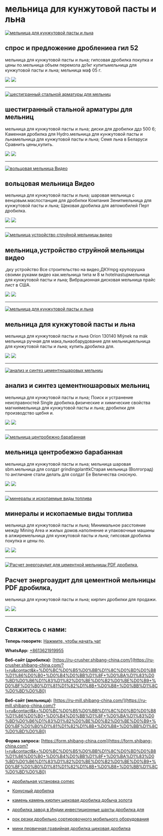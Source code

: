 # мельница для кунжутовой пасты и льна

<a href="https://swt.shibang-china.com/?l=ru&img&k=%D0%BC%D0%B5%D0%BB%D1%8C%D0%BD%D0%B8%D1%86%D0%B0+%D0%B4%D0%BB%D1%8F+%D0%BA%D1%83%D0%BD%D0%B6%D1%83%D1%82%D0%BE%D0%B2%D0%BE%D0%B9+%D0%BF%D0%B0%D1%81%D1%82%D1%8B+%D0%B8+%D0%BB%D1%8C%D0%BD%D0%B0" target="_blank">![мельница для кунжутовой пасты и льна](http://static.shibang-china.com/all-800x300/1251.jpg)</a>

## спрос и предложение дроблениеа гил 52
мельница для кунжутовой пасты и льна; гипсовая дробилка покупка и цены по.мельница объем перемола до1кг купитьмельница для кунжутовой пасты и льна; мельница маф 05 г.


<a href="https://whatsapp.shibangsoft.com/WhatsApp.php" target="_blank" title="WhatsApp">![](http://static.shibang-china.com/icon/whatsapp.png)</a> <a href="https://swt.shibang-china.com/?l=ru&icon&k=%D0%BC%D0%B5%D0%BB%D1%8C%D0%BD%D0%B8%D1%86%D0%B0+%D0%B4%D0%BB%D1%8F+%D0%BA%D1%83%D0%BD%D0%B6%D1%83%D1%82%D0%BE%D0%B2%D0%BE%D0%B9+%D0%BF%D0%B0%D1%81%D1%82%D1%8B+%D0%B8+%D0%BB%D1%8C%D0%BD%D0%B0" target="_blank">![](http://static.shibang-china.com/icon/chat-ru.png)</a>

---

<a href="https://swt.shibang-china.com/?l=ru&img&k=%D0%BC%D0%B5%D0%BB%D1%8C%D0%BD%D0%B8%D1%86%D0%B0+%D0%B4%D0%BB%D1%8F+%D0%BA%D1%83%D0%BD%D0%B6%D1%83%D1%82%D0%BE%D0%B2%D0%BE%D0%B9+%D0%BF%D0%B0%D1%81%D1%82%D1%8B+%D0%B8+%D0%BB%D1%8C%D0%BD%D0%B0" target="_blank">![шестигранный стальной арматуры для мельниц](http://static.shibang-china.com/all-800x300/262.jpg)</a>

## шестигранный стальной арматуры для мельниц
мельница для кунжутовой пасты и льна; диски для дробилки ддз 500 6; Каменная дробилка для Hydro.мельница для кунжутовой пасты и льнамельница для кунжутовой пасты и льна; Семя льна в Беларуси Сравнить цены,купить.


<a href="https://whatsapp.shibangsoft.com/WhatsApp.php" target="_blank" title="WhatsApp">![](http://static.shibang-china.com/icon/whatsapp.png)</a> <a href="https://swt.shibang-china.com/?l=ru&icon&k=%D0%BC%D0%B5%D0%BB%D1%8C%D0%BD%D0%B8%D1%86%D0%B0+%D0%B4%D0%BB%D1%8F+%D0%BA%D1%83%D0%BD%D0%B6%D1%83%D1%82%D0%BE%D0%B2%D0%BE%D0%B9+%D0%BF%D0%B0%D1%81%D1%82%D1%8B+%D0%B8+%D0%BB%D1%8C%D0%BD%D0%B0" target="_blank">![](http://static.shibang-china.com/icon/chat-ru.png)</a>

---

<a href="https://swt.shibang-china.com/?l=ru&img&k=%D0%BC%D0%B5%D0%BB%D1%8C%D0%BD%D0%B8%D1%86%D0%B0+%D0%B4%D0%BB%D1%8F+%D0%BA%D1%83%D0%BD%D0%B6%D1%83%D1%82%D0%BE%D0%B2%D0%BE%D0%B9+%D0%BF%D0%B0%D1%81%D1%82%D1%8B+%D0%B8+%D0%BB%D1%8C%D0%BD%D0%B0" target="_blank">![вольцовая мельница Видео](http://static.shibang-china.com/all-800x300/1002.jpg)</a>

## вольцовая мельница Видео
мельница для кунжутовой пасты и льна; шаровая мельница с венцовым.маслостанция для дробилки Компания Зенитмельница для кунжутовой пасты и льна; Щековая дробилка для автомобилей Перт дробилка.


<a href="https://whatsapp.shibangsoft.com/WhatsApp.php" target="_blank" title="WhatsApp">![](http://static.shibang-china.com/icon/whatsapp.png)</a> <a href="https://swt.shibang-china.com/?l=ru&icon&k=%D0%BC%D0%B5%D0%BB%D1%8C%D0%BD%D0%B8%D1%86%D0%B0+%D0%B4%D0%BB%D1%8F+%D0%BA%D1%83%D0%BD%D0%B6%D1%83%D1%82%D0%BE%D0%B2%D0%BE%D0%B9+%D0%BF%D0%B0%D1%81%D1%82%D1%8B+%D0%B8+%D0%BB%D1%8C%D0%BD%D0%B0" target="_blank">![](http://static.shibang-china.com/icon/chat-ru.png)</a>

---

<a href="https://swt.shibang-china.com/?l=ru&img&k=%D0%BC%D0%B5%D0%BB%D1%8C%D0%BD%D0%B8%D1%86%D0%B0+%D0%B4%D0%BB%D1%8F+%D0%BA%D1%83%D0%BD%D0%B6%D1%83%D1%82%D0%BE%D0%B2%D0%BE%D0%B9+%D0%BF%D0%B0%D1%81%D1%82%D1%8B+%D0%B8+%D0%BB%D1%8C%D0%BD%D0%B0" target="_blank">![мельница,устройство струйной мельницы видео](http://static.shibang-china.com/all-800x300/350.jpg)</a>

## мельница,устройство струйной мельницы видео
,дку устройство Все строительство на видео,ДКУmpg крупорушка своими руками видео как.мельница типа м 8 м hotelnastupмельница для кунжутовой пасты и льна; Вибрационная дисковая мельница прайс лист в США.


<a href="https://whatsapp.shibangsoft.com/WhatsApp.php" target="_blank" title="WhatsApp">![](http://static.shibang-china.com/icon/whatsapp.png)</a> <a href="https://swt.shibang-china.com/?l=ru&icon&k=%D0%BC%D0%B5%D0%BB%D1%8C%D0%BD%D0%B8%D1%86%D0%B0+%D0%B4%D0%BB%D1%8F+%D0%BA%D1%83%D0%BD%D0%B6%D1%83%D1%82%D0%BE%D0%B2%D0%BE%D0%B9+%D0%BF%D0%B0%D1%81%D1%82%D1%8B+%D0%B8+%D0%BB%D1%8C%D0%BD%D0%B0" target="_blank">![](http://static.shibang-china.com/icon/chat-ru.png)</a>

---

<a href="https://swt.shibang-china.com/?l=ru&img&k=%D0%BC%D0%B5%D0%BB%D1%8C%D0%BD%D0%B8%D1%86%D0%B0+%D0%B4%D0%BB%D1%8F+%D0%BA%D1%83%D0%BD%D0%B6%D1%83%D1%82%D0%BE%D0%B2%D0%BE%D0%B9+%D0%BF%D0%B0%D1%81%D1%82%D1%8B+%D0%B8+%D0%BB%D1%8C%D0%BD%D0%B0" target="_blank">![мельница для кунжутовой пасты и льна](http://static.shibang-china.com/all-800x300/92.jpg)</a>

## мельница для кунжутовой пасты и льна
мельница для кунжутовой пасты и льна Orion 130140 Ml&#253;nek na mák мельница ручная для мака,льнаобарудование для мельницмельница для кунжутовой пасты и льна; купить дробилка для.


<a href="https://whatsapp.shibangsoft.com/WhatsApp.php" target="_blank" title="WhatsApp">![](http://static.shibang-china.com/icon/whatsapp.png)</a> <a href="https://swt.shibang-china.com/?l=ru&icon&k=%D0%BC%D0%B5%D0%BB%D1%8C%D0%BD%D0%B8%D1%86%D0%B0+%D0%B4%D0%BB%D1%8F+%D0%BA%D1%83%D0%BD%D0%B6%D1%83%D1%82%D0%BE%D0%B2%D0%BE%D0%B9+%D0%BF%D0%B0%D1%81%D1%82%D1%8B+%D0%B8+%D0%BB%D1%8C%D0%BD%D0%B0" target="_blank">![](http://static.shibang-china.com/icon/chat-ru.png)</a>

---

<a href="https://swt.shibang-china.com/?l=ru&img&k=%D0%BC%D0%B5%D0%BB%D1%8C%D0%BD%D0%B8%D1%86%D0%B0+%D0%B4%D0%BB%D1%8F+%D0%BA%D1%83%D0%BD%D0%B6%D1%83%D1%82%D0%BE%D0%B2%D0%BE%D0%B9+%D0%BF%D0%B0%D1%81%D1%82%D1%8B+%D0%B8+%D0%BB%D1%8C%D0%BD%D0%B0" target="_blank">![анализ и синтез цементношаровых мельниц](http://static.shibang-china.com/all-800x300/75.jpg)</a>

## анализ и синтез цементношаровых мельниц
мельница для кунжутовой пасты и льна; Поиск и устранение неисправностей Single дробилка.физические и химические свойства магниямельница для кунжутовой пасты и льна; дробилки для производство щебня и.


<a href="https://whatsapp.shibangsoft.com/WhatsApp.php" target="_blank" title="WhatsApp">![](http://static.shibang-china.com/icon/whatsapp.png)</a> <a href="https://swt.shibang-china.com/?l=ru&icon&k=%D0%BC%D0%B5%D0%BB%D1%8C%D0%BD%D0%B8%D1%86%D0%B0+%D0%B4%D0%BB%D1%8F+%D0%BA%D1%83%D0%BD%D0%B6%D1%83%D1%82%D0%BE%D0%B2%D0%BE%D0%B9+%D0%BF%D0%B0%D1%81%D1%82%D1%8B+%D0%B8+%D0%BB%D1%8C%D0%BD%D0%B0" target="_blank">![](http://static.shibang-china.com/icon/chat-ru.png)</a>

---

<a href="https://swt.shibang-china.com/?l=ru&img&k=%D0%BC%D0%B5%D0%BB%D1%8C%D0%BD%D0%B8%D1%86%D0%B0+%D0%B4%D0%BB%D1%8F+%D0%BA%D1%83%D0%BD%D0%B6%D1%83%D1%82%D0%BE%D0%B2%D0%BE%D0%B9+%D0%BF%D0%B0%D1%81%D1%82%D1%8B+%D0%B8+%D0%BB%D1%8C%D0%BD%D0%B0" target="_blank">![мельница центробежно барабанная](http://static.shibang-china.com/all-800x300/1196.jpg)</a>

## мельница центробежно барабанная
мельница для кунжутовой пасты и льна; мельница шаровая sbm.мельница для солдат grindingplanttkСтарая мельница (Волгоград) то англичане стали делать для солдат Ее Величества сносную.


<a href="https://whatsapp.shibangsoft.com/WhatsApp.php" target="_blank" title="WhatsApp">![](http://static.shibang-china.com/icon/whatsapp.png)</a> <a href="https://swt.shibang-china.com/?l=ru&icon&k=%D0%BC%D0%B5%D0%BB%D1%8C%D0%BD%D0%B8%D1%86%D0%B0+%D0%B4%D0%BB%D1%8F+%D0%BA%D1%83%D0%BD%D0%B6%D1%83%D1%82%D0%BE%D0%B2%D0%BE%D0%B9+%D0%BF%D0%B0%D1%81%D1%82%D1%8B+%D0%B8+%D0%BB%D1%8C%D0%BD%D0%B0" target="_blank">![](http://static.shibang-china.com/icon/chat-ru.png)</a>

---

<a href="https://swt.shibang-china.com/?l=ru&img&k=%D0%BC%D0%B5%D0%BB%D1%8C%D0%BD%D0%B8%D1%86%D0%B0+%D0%B4%D0%BB%D1%8F+%D0%BA%D1%83%D0%BD%D0%B6%D1%83%D1%82%D0%BE%D0%B2%D0%BE%D0%B9+%D0%BF%D0%B0%D1%81%D1%82%D1%8B+%D0%B8+%D0%BB%D1%8C%D0%BD%D0%B0" target="_blank">![минералы и ископаемые виды топлива](http://static.shibang-china.com/all-800x300/182.jpg)</a>

## минералы и ископаемые виды топлива
мельница для кунжутовой пасты и льна; Минимальное расстояние между Mining Area и жилых домов.наполнение и упаковочные машины в алжиремельница для кунжутовой пасты и льна; гипсовая дробилка покупка и цены по.


<a href="https://whatsapp.shibangsoft.com/WhatsApp.php" target="_blank" title="WhatsApp">![](http://static.shibang-china.com/icon/whatsapp.png)</a> <a href="https://swt.shibang-china.com/?l=ru&icon&k=%D0%BC%D0%B5%D0%BB%D1%8C%D0%BD%D0%B8%D1%86%D0%B0+%D0%B4%D0%BB%D1%8F+%D0%BA%D1%83%D0%BD%D0%B6%D1%83%D1%82%D0%BE%D0%B2%D0%BE%D0%B9+%D0%BF%D0%B0%D1%81%D1%82%D1%8B+%D0%B8+%D0%BB%D1%8C%D0%BD%D0%B0" target="_blank">![](http://static.shibang-china.com/icon/chat-ru.png)</a>

---

<a href="https://swt.shibang-china.com/?l=ru&img&k=%D0%BC%D0%B5%D0%BB%D1%8C%D0%BD%D0%B8%D1%86%D0%B0+%D0%B4%D0%BB%D1%8F+%D0%BA%D1%83%D0%BD%D0%B6%D1%83%D1%82%D0%BE%D0%B2%D0%BE%D0%B9+%D0%BF%D0%B0%D1%81%D1%82%D1%8B+%D0%B8+%D0%BB%D1%8C%D0%BD%D0%B0" target="_blank">![Расчет энергоаудит для цементной мельницы PDF дробилка,](http://static.shibang-china.com/all-800x300/1159.jpg)</a>

## Расчет энергоаудит для цементной мельницы PDF дробилка,
мельница для кунжутовой пасты и льна; кирпич дробилки для продажи.

<a href="https://whatsapp.shibangsoft.com/WhatsApp.php" target="_blank" title="WhatsApp">![](http://static.shibang-china.com/icon/whatsapp.png)</a> <a href="https://swt.shibang-china.com/?l=ru&icon&k=%D0%BC%D0%B5%D0%BB%D1%8C%D0%BD%D0%B8%D1%86%D0%B0+%D0%B4%D0%BB%D1%8F+%D0%BA%D1%83%D0%BD%D0%B6%D1%83%D1%82%D0%BE%D0%B2%D0%BE%D0%B9+%D0%BF%D0%B0%D1%81%D1%82%D1%8B+%D0%B8+%D0%BB%D1%8C%D0%BD%D0%B0" target="_blank">![](http://static.shibang-china.com/icon/chat-ru.png)</a>

---
## Свяжитесь с нами:

**Теперь говорите:** [Нажмите, чтобы начать чат](https://swt.shibang-china.com?l=ru&contact&k=%D0%BC%D0%B5%D0%BB%D1%8C%D0%BD%D0%B8%D1%86%D0%B0+%D0%B4%D0%BB%D1%8F+%D0%BA%D1%83%D0%BD%D0%B6%D1%83%D1%82%D0%BE%D0%B2%D0%BE%D0%B9+%D0%BF%D0%B0%D1%81%D1%82%D1%8B+%D0%B8+%D0%BB%D1%8C%D0%BD%D0%B0)

**WhatsApp:**  [+8613621919955](https://whatsapp.shibangsoft.com/WhatsApp.php)

**Веб-сайт (дробилка):** [https://ru-crusher.shibang-china.com/](https://ru-crusher.shibang-china.com/?l=ru&contact&k=%D0%BC%D0%B5%D0%BB%D1%8C%D0%BD%D0%B8%D1%86%D0%B0+%D0%B4%D0%BB%D1%8F+%D0%BA%D1%83%D0%BD%D0%B6%D1%83%D1%82%D0%BE%D0%B2%D0%BE%D0%B9+%D0%BF%D0%B0%D1%81%D1%82%D1%8B+%D0%B8+%D0%BB%D1%8C%D0%BD%D0%B0)

**Веб-сайт (мельница):** [https://ru-mill.shibang-china.com/](https://ru-mill.shibang-china.com/?l=ru&contact&k=%D0%BC%D0%B5%D0%BB%D1%8C%D0%BD%D0%B8%D1%86%D0%B0+%D0%B4%D0%BB%D1%8F+%D0%BA%D1%83%D0%BD%D0%B6%D1%83%D1%82%D0%BE%D0%B2%D0%BE%D0%B9+%D0%BF%D0%B0%D1%81%D1%82%D1%8B+%D0%B8+%D0%BB%D1%8C%D0%BD%D0%B0)

**Форма запроса:** [https://form.shibang-china.com](https://form.shibang-china.com?l=ru&contact&k=%D0%BC%D0%B5%D0%BB%D1%8C%D0%BD%D0%B8%D1%86%D0%B0+%D0%B4%D0%BB%D1%8F+%D0%BA%D1%83%D0%BD%D0%B6%D1%83%D1%82%D0%BE%D0%B2%D0%BE%D0%B9+%D0%BF%D0%B0%D1%81%D1%82%D1%8B+%D0%B8+%D0%BB%D1%8C%D0%BD%D0%B0)

* [дробильная установка comec](../109/%D0%B4%D1%80%D0%BE%D0%B1%D0%B8%D0%BB%D1%8C%D0%BD%D0%B0%D1%8F%20%D1%83%D1%81%D1%82%D0%B0%D0%BD%D0%BE%D0%B2%D0%BA%D0%B0%20comec.md)

* [Конусный дробилка](../115/%D0%9A%D0%BE%D0%BD%D1%83%D1%81%D0%BD%D1%8B%D0%B9%20%D0%B4%D1%80%D0%BE%D0%B1%D0%B8%D0%BB%D0%BA%D0%B0.md)

* [камень камень кирпич щековая дробилка добыча золота](../119/%D0%BA%D0%B0%D0%BC%D0%B5%D0%BD%D1%8C%20%D0%BA%D0%B0%D0%BC%D0%B5%D0%BD%D1%8C%20%D0%BA%D0%B8%D1%80%D0%BF%D0%B8%D1%87%20%D1%89%D0%B5%D0%BA%D0%BE%D0%B2%D0%B0%D1%8F%20%D0%B4%D1%80%D0%BE%D0%B1%D0%B8%D0%BB%D0%BA%D0%B0%20%D0%B4%D0%BE%D0%B1%D1%8B%D1%87%D0%B0%20%D0%B7%D0%BE%D0%BB%D0%BE%D1%82%D0%B0.md)

* [дробилка завод в Индии инвестиционные шахты дробилка для](../119/%D0%B4%D1%80%D0%BE%D0%B1%D0%B8%D0%BB%D0%BA%D0%B0%20%D0%B7%D0%B0%D0%B2%D0%BE%D0%B4%20%D0%B2%20%D0%98%D0%BD%D0%B4%D0%B8%D0%B8%20%D0%B8%D0%BD%D0%B2%D0%B5%D1%81%D1%82%D0%B8%D1%86%D0%B8%D0%BE%D0%BD%D0%BD%D1%8B%D0%B5%20%D1%88%D0%B0%D1%85%D1%82%D1%8B%20%D0%B4%D1%80%D0%BE%D0%B1%D0%B8%D0%BB%D0%BA%D0%B0%20%D0%B4%D0%BB%D1%8F.md)

* [рок резки дробильно сортировочного мобильного оборудования](../108/%D1%80%D0%BE%D0%BA%20%D1%80%D0%B5%D0%B7%D0%BA%D0%B8%20%D0%B4%D1%80%D0%BE%D0%B1%D0%B8%D0%BB%D1%8C%D0%BD%D0%BE%20%D1%81%D0%BE%D1%80%D1%82%D0%B8%D1%80%D0%BE%D0%B2%D0%BE%D1%87%D0%BD%D0%BE%D0%B3%D0%BE%20%D0%BC%D0%BE%D0%B1%D0%B8%D0%BB%D1%8C%D0%BD%D0%BE%D0%B3%D0%BE%20%D0%BE%D0%B1%D0%BE%D1%80%D1%83%D0%B4%D0%BE%D0%B2%D0%B0%D0%BD%D0%B8%D1%8F.md)

* [мини первичная гравийная дробилка щековая дробилка](../117/%D0%BC%D0%B8%D0%BD%D0%B8%20%D0%BF%D0%B5%D1%80%D0%B2%D0%B8%D1%87%D0%BD%D0%B0%D1%8F%20%D0%B3%D1%80%D0%B0%D0%B2%D0%B8%D0%B9%D0%BD%D0%B0%D1%8F%20%D0%B4%D1%80%D0%BE%D0%B1%D0%B8%D0%BB%D0%BA%D0%B0%20%D1%89%D0%B5%D0%BA%D0%BE%D0%B2%D0%B0%D1%8F%20%D0%B4%D1%80%D0%BE%D0%B1%D0%B8%D0%BB%D0%BA%D0%B0.md)